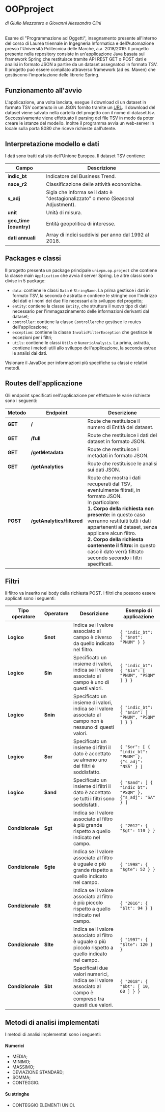 # OOPproject
###### di Giulio Mezzotero e Giovanni Alessandro Clini

Esame di "Programmazione ad Oggetti", insegnamento presente all'interno del corso di Laurea triennale in Ingegneria Informatica e dell’Automazione presso l'Università Politecnica delle Marche, a.a. 2018/2019.
Il progetto presente nella repository consiste in un'applicazione Java basata sul framework Spring che restituisce tramite API REST GET o POST dati e analisi in formato JSON a partire da un dataset assegnatoci in formato TSV. Il progetto può essere compilato attraverso framework (ad es. Maven) che gestiscono l'importazione delle librerie Spring.

## Funzionamento all'avvio
L'applicazione, una volta lanciata, esegue il download di un dataset in formato TSV contenuto in un JSON fornito tramite un [URL](http://data.europa.eu/euodp/data/api/3/action/package_show?id=GeGKzwDc03b3j0olhD5DQ). Il download del dataset viene salvato nella cartella del progetto con il nome di dataset.tsv. Successivamente viene effettuato il parsing del file TSV in modo da poter creare le istanze del modello. Inoltre il programma avvia un web-server in locale sulla porta 8080 che riceve richieste dall'utente.

## Interpretazione modello e dati
I dati sono tratti dal sito dell'Unione Europea. Il dataset TSV contiene:

| Campo | Descrizione |
| - | - |
| **indic_bt** | Indicatore del Business Trend. |
| **nace_r2** | Classificazione delle attività economiche.  |
| **s_adj** | Sigla che informa se il dato è "destagionalizzato" o meno (Seasonal Adjustment). |
| **unit** | Unità di misura. |
| **geo_time (country)** | Entità geopolitica di interesse. |
| **dati annuali** | Array di indici suddivisi per anno dal 1992 al 2018. |

## Packages e classi
Il progetto presenta un package principale  `univpm.op.project` che contiene la classe main `Application` che avvia il server Spring. Le altre classi sono divise in 5 package:

-   `data`: contiene le classi  `Data` e `StringName`. La prima gestisce i dati in formato TSV, la seconda è astratta e contiene le stringhe con l'indirizzo dei dati e i nomi dei due file necessari allo sviluppo del progetto;
-   `entity`: contiene la classe  `Entity`, che struttura il nuovo tipo di dati necessario per l'immagazzinamento delle informazioni derivanti dal dataset;
-   `controller`: contiene la classe  `Controller`che gestisce le routes dell'applicazione;
-   `exception`: contiene la classe `InvalidFilterException` che gestisce le eccezioni per i filtri;
-   `utils`: contiene le classi `Utils` e `NumericAnalysis`. La prima, astratta, contiene i metodi utili allo sviluppo dell'applicazione, la seconda estrae le analisi dai dati.

Visionare il JavaDoc per informazioni più specifiche su classi e relativi metodi.

## Routes dell'applicazione
Gli endpoint specificati nell'applicazione per effettuare le varie richieste sono i seguenti:

| Metodo | Endpoint | Descrizione |
| - | - | - |
| **GET** | **/** | Route che restituisce il numero di Entità del dataset. |
| **GET** | **/full** | Route che restituisce i dati del dataset in formato JSON. |
| **GET** | **/getMetadata** | Route che restituisce i metadati in formato JSON. |
| **GET** | **/getAnalytics** | Route che restituisce le analisi sui dati JSON. |
| **POST** | **/getAnalytics/filtered** | Route che mostra i dati recuperati dal TSV, eventulmente filtrati, in formato JSON. <br/> In particolare: <br/> **1. Corpo della richiesta non presente:** in questo caso verranno restituiti tutti i dati appartenenti al dataset, senza applicare alcun filtro. <br/> **2. Corpo della richiesta contenente il filtro:** in questo caso il dato verrà filtrato secondo secondo i filtri specificati. |

## Filtri
Il filtro va inserito nel body della richiesta POST. I filtri che possono essere applicati sono i seguenti: 
 
| Tipo operatore | Operatore | Descrizione | Esempio di applicazione |
| - | - | - | - |
| **Logico** | **$not** | Indica se il valore associato al campo è diverso da quello indicato nel filtro. | `{ "indic_bt": { "$not": "PNUM" } }` |
| **Logico** | **$in** | Specificato un insieme di valori, indica se il valore associato al campo è uno di questi valori. | `{ "indic_bt": { "$in": [ "PNUM", "PSQM" ] } }` |
| **Logico** | **$nin** | Specificato un insieme di valori, indica se il valore associato al campo non è nessuno di questi valori. | `{ "indic_bt": { "$nin": [ "PNUM", "PSQM" ] } }`  |
| **Logico** | **$or** | Specificato un insieme di filtri il dato è accettato se almeno uno dei filtri è soddisfatto. | `{ "$or": [ { "indic_bt": "PNUM" }, {"s_adj": "NSA" } ]` |
| **Logico** | **$and** | Specificato un insieme di filtri il dato è accettato se tutti i filtri sono soddisfatti. | `{ "$and": [ { "indic_bt": "PSQM" }, {"s_adj": "SA" } ]` |
| **Condizionale** | **$gt** | Indica se il valore associato al filtro è più grande rispetto a quello indicato nel campo. | `{ "2012": { "$gt": 110 } }` |
| **Condizionale** | **$gte** | Indica se il valore associato al filtro è uguale o più grande rispetto a quello indicato nel campo. | `{ "1998": { "$gte": 52 } }` |
| **Condizionale** | **$lt** | Indica se il valore associato al filtro è più piccolo rispetto a quello indicato nel campo. | `{ "2016": { "$lt": 94 } }` |
| **Condizionale** | **$lte** | Indica se il valore associato al filtro è uguale o più piccolo rispetto a quello indicato nel campo. | `{ "1997": { "$lte": 120 } }` |
| **Condizionale** | **$bt** | Specificati due valori numerici, indica se il valore associato al campo è compreso tra questi due valori. | `{ "2018": { "$bt": [ 10, 60 ] } }` |


## Metodi di analisi implementati
I metodi di analisi implementati sono i seguenti:

####  Numerici
 - MEDIA;
 - MINIMO;
 - MASSIMO;
 - DEVIAZIONE STANDARD;
 - SOMMA;
 - CONTEGGIO.
 
 #### Su stringhe
 - CONTEGGIO ELEMENTI UNICI.
 
